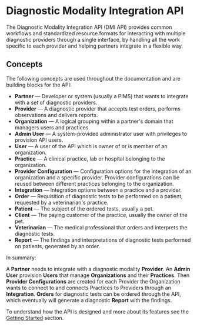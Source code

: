 # Diagnostic Modality Integration API
The Diagnostic Modality Integration API (DMI API) provides common workflows and standardized resource formats for interacting with multiple diagnostic providers through a single interface, by handling all the work specific to each provider and helping partners integrate in a flexible way.

## Concepts
The following concepts are used throughout the documentation and are building blocks for the API:

- **Partner** — Developer or system (usually a PIMS) that wants to integrate with a set of diagnostic providers.
- **Provider** — A diagnostic provider that accepts test orders, performs observations and delivers reports.
- **Organization** — A logical grouping within a partner's domain that managers users and practices.
- **Admin User** — A system-provided administrator user with privileges to provision API users. 
- **User** — A user of the API which is owner of or is member of an organization.
- **Practice** — A clinical practice, lab or hospital belonging to the organization.
- **Provider Configuration** — Configuration options for the integration of an organization and a specific provider. Provider configurations can be reused between different practices belonging to the organization.
- **Integration** — Integration options between a practice and a provider.
- **Order** — Requisition of diagnostic tests to be performed on a patient, requested by a veterinarian's practice.
- **Patient**  — The subject of the ordered tests, usually a pet.
- **Client** — The paying customer of the practice, usually the owner of the pet.
- **Veterinarian** — The medical professional that orders and interprets the diagnostic tests.
- **Report** — The findings and interpretations of diagnostic tests performed on patients, generated by an order.

In summary:

A **Partner** needs to integrate with a diagnostic modality **Provider**. An **Admin User** provision **Users** that manage **Organizations** and their **Practices**. Then **Provider Configurations** are created for each Provider the Organization wants to connect to and connects Practices to Providers through an **Integration**. **Orders** for diagnostic tests can be ordered through the API, which eventually will generate a diagnostic **Report** with the findings.

To understand how the API is designed and more about its features see the [Getting Started](getting-started.md) section.
